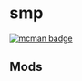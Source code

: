 # smp

[![mcman badge](https://img.shields.io/badge/uses-mcman-purple?logo=github)](https://github.com/ParadigmMC/mcman)

<!-- run 'mcman md' to update! -->

<!--start:mcman-server-->
<!--end:mcman-server-->

## Mods

<!--start:mcman-addons-->
<!--end:mcman-addons-->
